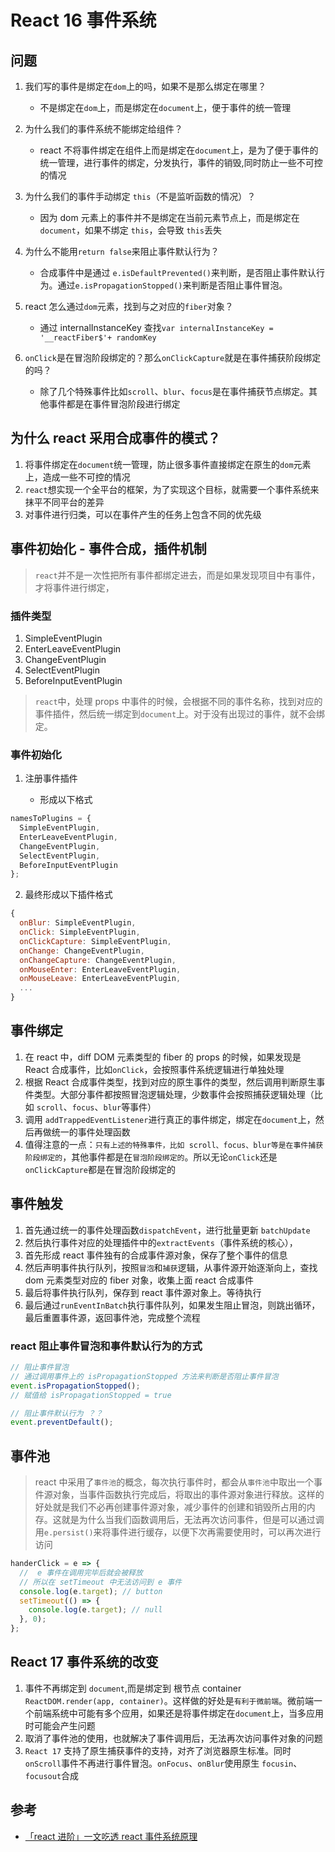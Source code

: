 # React 16 事件系统

## 问题

1. 我们写的事件是绑定在`dom`上的吗，如果不是那么绑定在哪里？

   - 不是绑定在`dom`上，而是绑定在`document`上，便于事件的统一管理

2. 为什么我们的事件系统不能绑定给组件？

   - react 不将事件绑定在组件上而是绑定在`document`上，是为了便于事件的统一管理，进行事件的绑定，分发执行，事件的销毁,同时防止一些不可控的情况

3. 为什么我们的事件手动绑定 `this`（不是监听函数的情况）？

   - 因为 dom 元素上的事件并不是绑定在当前元素节点上，而是绑定在 `document`，如果不绑定 `this`，会导致 `this`丢失

4. 为什么不能用`return false`来阻止事件默认行为？

   - 合成事件中是通过 `e.isDefaultPrevented()`来判断，是否阻止事件默认行为。通过`e.isPropagationStopped()`来判断是否阻止事件冒泡。

5. react 怎么通过`dom`元素，找到与之对应的`fiber`对象？

   - 通过 internalInstanceKey 查找`var internalInstanceKey = '__reactFiber$'+ randomKey`

6. `onClick`是在冒泡阶段绑定的？那么`onClickCapture`就是在事件捕获阶段绑定的吗？

   - 除了几个特殊事件比如`scroll`、`blur`、`focus`是在事件捕获节点绑定。其他事件都是在事件冒泡阶段进行绑定

## 为什么 react 采用合成事件的模式？

1. 将事件绑定在`document`统一管理，防止很多事件直接绑定在原生的`dom`元素上，造成一些不可控的情况
2. `react`想实现一个全平台的框架，为了实现这个目标，就需要一个事件系统来抹平不同平台的差异
3. 对事件进行归类，可以在事件产生的任务上包含不同的优先级

## 事件初始化 - 事件合成，插件机制

> `react`并不是一次性把所有事件都绑定进去，而是如果发现项目中有事件，才将事件进行绑定，

### 插件类型

1. SimpleEventPlugin
2. EnterLeaveEventPlugin
3. ChangeEventPlugin
4. SelectEventPlugin
5. BeforeInputEventPlugin

> `react`中，处理 props 中事件的时候，会根据不同的事件名称，找到对应的事件插件，然后统一绑定到`document`上。对于没有出现过的事件，就不会绑定。

### 事件初始化

1. 注册事件插件

   - 形成以下格式

```js
namesToPlugins = {
  SimpleEventPlugin,
  EnterLeaveEventPlugin,
  ChangeEventPlugin,
  SelectEventPlugin,
  BeforeInputEventPlugin
};
```

2. 最终形成以下插件格式

```js
{
  onBlur: SimpleEventPlugin,
  onClick: SimpleEventPlugin,
  onClickCapture: SimpleEventPlugin,
  onChange: ChangeEventPlugin,
  onChangeCapture: ChangeEventPlugin,
  onMouseEnter: EnterLeaveEventPlugin,
  onMouseLeave: EnterLeaveEventPlugin,
  ...
}
```

## 事件绑定

1. 在 react 中，diff DOM 元素类型的 fiber 的 props 的时候，如果发现是 React 合成事件，比如`onClick`，会按照事件系统逻辑进行单独处理
2. 根据 React 合成事件类型，找到对应的原生事件的类型，然后调用判断原生事件类型。大部分事件都按照冒泡逻辑处理，少数事件会按照捕获逻辑处理（比如 `scroll`、`focus`、`blur`等事件）
3. 调用 `addTrappedEventListener`进行真正的事件绑定，绑定在`document`上，然后再做统一的事件处理函数
4. 值得注意的一点：`只有上述的特殊事件，比如 scroll、focus、blur等是在事件捕获阶段绑定的`，其他事件都是在`冒泡阶段绑定的`。所以无论`onClick`还是`onClickCapture`都是在冒泡阶段绑定的

## 事件触发

1. 首先通过统一的事件处理函数`dispatchEvent`，进行批量更新 `batchUpdate`
2. 然后执行事件对应的处理插件中的`extractEvents`（事件系统的核心），
3. 首先形成 react 事件独有的合成事件源对象，保存了整个事件的信息
4. 然后声明事件执行队列，按照`冒泡`和`捕获`逻辑，从事件源开始逐渐向上，查找 dom 元素类型对应的 fiber 对象，收集上面 react 合成事件
5. 最后将事件执行队列，保存到 react 事件源对象上。等待执行
6. 最后通过`runEventInBatch`执行事件队列，如果发生阻止冒泡，则跳出循环，最后重置事件源，返回事件池，完成整个流程

### react 阻止事件冒泡和事件默认行为的方式

```js
// 阻止事件冒泡
// 通过调用事件上的 isPropagationStopped 方法来判断是否阻止事件冒泡
event.isPropagationStopped();
// 赋值给 isPropagationStopped = true

// 阻止事件默认行为 ？？
event.preventDefault();
```

## 事件池

> react 中采用了`事件池`的概念，每次执行事件时，都会从`事件池`中取出一个事件源对象，当事件函数执行完成后，将取出的事件源对象进行释放。这样的好处就是我们不必再创建事件源对象，减少事件的创建和销毁所占用的内存。这就是为什么当我们函数调用后，无法再次访问事件，但是可以通过调用`e.persist()`来将事件进行缓存，以便下次再需要使用时，可以再次进行访问

```js
handerClick = e => {
  //  e 事件在调用完毕后就会被释放
  // 所以在 setTimeout 中无法访问到 e 事件
  console.log(e.target); // button
  setTimeout(() => {
    console.log(e.target); // null
  }, 0);
};
```

## React 17 事件系统的改变

1. 事件不再绑定到 `document`,而是绑定到 根节点 container `ReactDOM.render(app, container)`。这样做的好处是`有利于微前端`。微前端一个前端系统中可能有多个应用，如果还是将事件绑定在`document`上，当多应用时可能会产生问题
2. 取消了事件池的使用，也就解决了事件调用后，无法再次访问事件对象的问题
3. `React 17` 支持了原生捕获事件的支持，对齐了浏览器原生标准。同时`onScroll`事件不再进行事件冒泡。`onFocus`、`onBlur`使用原生 `focusin`、`focusout`合成

## 参考

- [「react 进阶」一文吃透 react 事件系统原理](https://juejin.cn/post/6955636911214067720)
